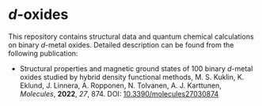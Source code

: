 # *d*-oxides
This repository contains structural data and quantum chemical calculations on binary *d*-metal oxides. Detailed description can be found from the following publication:

- Structural properties and magnetic ground states of 100 binary *d*-metal oxides studied by hybrid density functional methods, M. S. Kuklin, K. Eklund, J. Linnera, A. Ropponen, N. Tolvanen, A. J. Karttunen, *Molecules*, **2022**, *27*, 874. DOI: [10.3390/molecules27030874](https://doi.org/10.3390/molecules27030874)

